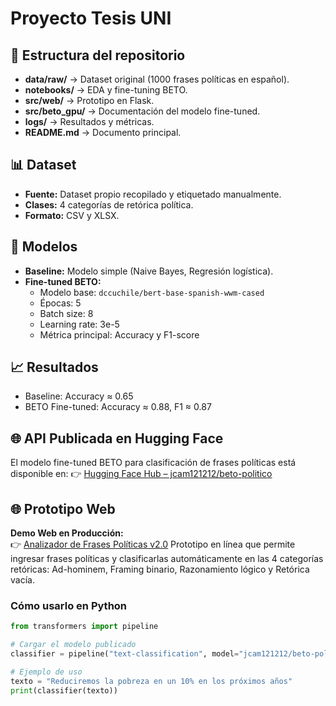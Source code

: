 # Proyecto Tesis UNI

## 📂 Estructura del repositorio
- **data/raw/** → Dataset original (1000 frases políticas en español).
- **notebooks/** → EDA y fine-tuning BETO.
- **src/web/** → Prototipo en Flask.
- **src/beto_gpu/** → Documentación del modelo fine-tuned.
- **logs/** → Resultados y métricas.
- **README.md** → Documento principal.

## 📊 Dataset
- **Fuente:** Dataset propio recopilado y etiquetado manualmente.
- **Clases:** 4 categorías de retórica política.
- **Formato:** CSV y XLSX.

## 🧠 Modelos
- **Baseline:** Modelo simple (Naive Bayes, Regresión logística).
- **Fine-tuned BETO:**  
  - Modelo base: `dccuchile/bert-base-spanish-wwm-cased`  
  - Épocas: 5  
  - Batch size: 8  
  - Learning rate: 3e-5  
  - Métrica principal: Accuracy y F1-score  

## 📈 Resultados
- Baseline: Accuracy ≈ 0.65  
- BETO Fine-tuned: Accuracy ≈ 0.88, F1 ≈ 0.87  

## 🌐 API Publicada en Hugging Face
El modelo fine-tuned BETO para clasificación de frases políticas está disponible en:
👉 [Hugging Face Hub – jcam121212/beto-politico](https://huggingface.co/jcam121212/beto-politico)

## 🌐 Prototipo Web
 **Demo Web en Producción:**  
👉 [Analizador de Frases Políticas v2.0](https://www.elneto.ai/analizador.html)
Prototipo en línea que permite ingresar frases políticas y clasificarlas automáticamente en las 4 categorías retóricas: 
Ad-hominem, Framing binario, Razonamiento lógico y Retórica vacía.

### Cómo usarlo en Python
```python
from transformers import pipeline

# Cargar el modelo publicado
classifier = pipeline("text-classification", model="jcam121212/beto-politico")

# Ejemplo de uso
texto = "Reduciremos la pobreza en un 10% en los próximos años"
print(classifier(texto))

